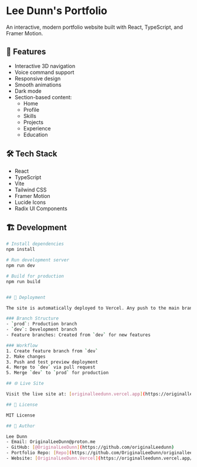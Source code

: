 # Lee Dunn's Portfolio

An interactive, modern portfolio website built with React, TypeScript, and Framer Motion.

## 🚀 Features

- Interactive 3D navigation
- Voice command support
- Responsive design
- Smooth animations
- Dark mode
- Section-based content:
  - Home
  - Profile
  - Skills
  - Projects
  - Experience
  - Education

## 🛠️ Tech Stack

- React
- TypeScript
- Vite
- Tailwind CSS
- Framer Motion
- Lucide Icons
- Radix UI Components

## 🏗️ Development
```bash
# Install dependencies
npm install

# Run development server
npm run dev

# Build for production
npm run build


## 🔄 Deployment

The site is automatically deployed to Vercel. Any push to the main branch triggers a new deployment.

### Branch Structure
- `prod`: Production branch
- `dev`: Development branch
- Feature branches: Created from `dev` for new features

### Workflow
1. Create feature branch from `dev`
2. Make changes
3. Push and test preview deployment
4. Merge to `dev` via pull request
5. Merge `dev` to `prod` for production

## 🌐 Live Site

Visit the live site at: [originalleedunn.vercel.app](https://originalleedunn.vercel.app/)

## 📝 License

MIT License

## 👤 Author

Lee Dunn
- Email: OriginalLeeDunn@proton.me
- GitHub: [@OriginalLeeDunn](https://github.com/originalLeedunn)
- Portfolio Repo: [Repo](https://github.com/OriginalLeeDunn/originalleedunn.me)
- Website: [OriginalLeeDunn.Vercel](https://originalleedunn.vercel.app/)

